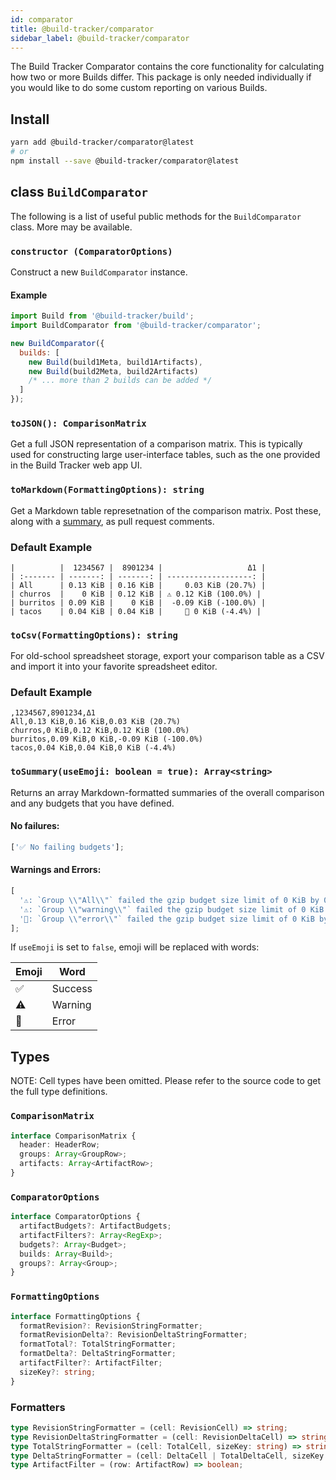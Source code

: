```yaml
---
id: comparator
title: @build-tracker/comparator
sidebar_label: @build-tracker/comparator
---
```


The Build Tracker Comparator contains the core functionality for calculating how two or more Builds differ. This package is only needed individually if you would like to do some custom reporting on various Builds.

## Install

```sh
yarn add @build-tracker/comparator@latest
# or
npm install --save @build-tracker/comparator@latest
```

## class `BuildComparator`

The following is a list of useful public methods for the `BuildComparator` class. More may be available.

### `constructor (ComparatorOptions)`

Construct a new `BuildComparator` instance.

#### Example

```js
import Build from '@build-tracker/build';
import BuildComparator from '@build-tracker/comparator';

new BuildComparator({
  builds: [
    new Build(build1Meta, build1Artifacts),
    new Build(build2Meta, build2Artifacts)
    /* ... more than 2 builds can be added */
  ]
});
```

### `toJSON(): ComparisonMatrix`

Get a full JSON representation of a comparison matrix. This is typically used for constructing large user-interface tables, such as the one provided in the Build Tracker web app UI.

### `toMarkdown(FormattingOptions): string`

Get a Markdown table represetnation of the comparison matrix. Post these, along with a [summary](#tosummaryuseemoji-boolean--true-arraystring), as pull request comments.

### Default Example

```
|          |  1234567 |  8901234 |                   Δ1 |
| :------- | -------: | -------: | -------------------: |
| All      | 0.13 KiB | 0.16 KiB |     0.03 KiB (20.7%) |
| churros  |    0 KiB | 0.12 KiB | ⚠️ 0.12 KiB (100.0%) |
| burritos | 0.09 KiB |    0 KiB |  -0.09 KiB (-100.0%) |
| tacos    | 0.04 KiB | 0.04 KiB |     🚨 0 KiB (-4.4%) |
```

### `toCsv(FormattingOptions): string`

For old-school spreadsheet storage, export your comparison table as a CSV and import it into your favorite spreadsheet editor.

### Default Example

```csv
,1234567,8901234,Δ1
All,0.13 KiB,0.16 KiB,0.03 KiB (20.7%)
churros,0 KiB,0.12 KiB,0.12 KiB (100.0%)
burritos,0.09 KiB,0 KiB,-0.09 KiB (-100.0%)
tacos,0.04 KiB,0.04 KiB,0 KiB (-4.4%)
```

### `toSummary(useEmoji: boolean = true): Array<string>`

Returns an array Markdown-formatted summaries of the overall comparison and any budgets that you have defined.

#### No failures:

```js
['✅ No failing budgets'];
```

#### Warnings and Errors:

```js
[
  '⚠️: `Group \\"All\\"` failed the gzip budget size limit of 0 KiB by 0.16 KiB',
  '⚠️: `Group \\"warning\\"` failed the gzip budget size limit of 0 KiB by 0.12 KiB',
  '🚫: `Group \\"error\\"` failed the gzip budget size limit of 0 KiB by 0.16 KiB'
];
```

If `useEmoji` is set to `false`, emoji will be replaced with words:

| Emoji | Word    |
| ----- | ------- |
| ✅    | Success |
| ⚠️    | Warning |
| 🚫    | Error   |

## Types

NOTE: Cell types have been omitted. Please refer to the source code to get the full type definitions.

### `ComparisonMatrix`

```ts
interface ComparisonMatrix {
  header: HeaderRow;
  groups: Array<GroupRow>;
  artifacts: Array<ArtifactRow>;
}
```

### `ComparatorOptions`

```ts
interface ComparatorOptions {
  artifactBudgets?: ArtifactBudgets;
  artifactFilters?: Array<RegExp>;
  budgets?: Array<Budget>;
  builds: Array<Build>;
  groups?: Array<Group>;
}
```

### `FormattingOptions`

```ts
interface FormattingOptions {
  formatRevision?: RevisionStringFormatter;
  formatRevisionDelta?: RevisionDeltaStringFormatter;
  formatTotal?: TotalStringFormatter;
  formatDelta?: DeltaStringFormatter;
  artifactFilter?: ArtifactFilter;
  sizeKey?: string;
}
```

### Formatters

```ts
type RevisionStringFormatter = (cell: RevisionCell) => string;
type RevisionDeltaStringFormatter = (cell: RevisionDeltaCell) => string;
type TotalStringFormatter = (cell: TotalCell, sizeKey: string) => string;
type DeltaStringFormatter = (cell: DeltaCell | TotalDeltaCell, sizeKey: string) => string;
type ArtifactFilter = (row: ArtifactRow) => boolean;
```
